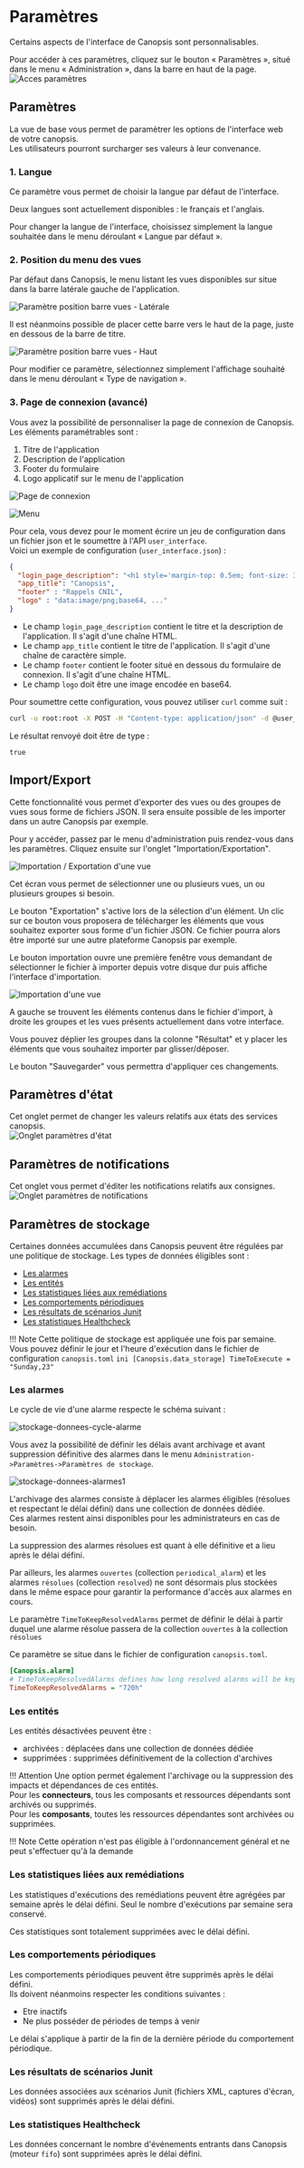 # Paramètres

Certains aspects de l'interface de Canopsis sont personnalisables.

Pour accéder à ces paramètres, cliquez sur le bouton « Paramètres », situé dans le menu « Administration », dans la barre en haut de la page.  
![Acces paramètres](./img/parametres_acces_menu.png)

## Paramètres

La vue de base vous permet de paramètrer les options de l'interface web de votre canopsis.  
Les utilisateurs pourront surcharger ses valeurs à leur convenance.

### 1. Langue

Ce paramètre vous permet de choisir la langue par défaut de l'interface.

Deux langues sont actuellement disponibles : le français et l'anglais.

Pour changer la langue de l'interface, choisissez simplement la langue souhaitée dans le menu déroulant « Langue par défaut ».

### 2. Position du menu des vues

Par défaut dans Canopsis, le menu listant les vues disponibles sur situe dans la barre latérale gauche de l'application.

![Paramètre position barre vues - Latérale](./img/parametres_sidebar.png "Paramètre position barre vues - Latérale")

Il est néanmoins possible de placer cette barre vers le haut de la page, juste en dessous de la barre de titre.

![Paramètre position barre vues - Haut](./img/parametres_topbar.png "Paramètre position barre vues - Haut")

Pour modifier ce paramètre, sélectionnez simplement l'affichage souhaité dans le menu déroulant « Type de navigation ».

### 3. Page de connexion (avancé)

Vous avez la possibilité de personnaliser la page de connexion de Canopsis.  
Les éléments paramétrables sont :

1. Titre de l'application
2. Description de l'application
3. Footer du formulaire
4. Logo applicatif sur le menu de l'application

![Page de connexion](./img/parametres_connexion.png "Page de connexion")

![Menu](./img/parametres_menu.png "Menu")

Pour cela, vous devez pour le moment écrire un jeu de configuration dans un fichier json et le soumettre à l'API `user_interface`.  
Voici un exemple de configuration (`user_interface.json`) :

```json
{
  "login_page_description": "<h1 style='margin-top: 0.5em; font-size: 34px;'>Hypervisez votre SI</h1><p style='text-align: left; margin-top: 1.5em; font-size: 20px;'>Canopsis est une solution d'hypervision Open Source couvrant l'ensemble des sources de données de votre SI.<br> Avec l'hypervision Canopsis vous pouvez centraliser, traiter et présenter l'ensemble des événements de votre SI en une console unique.</p>",
  "app_title": "Canopsis",
  "footer" : "Rappels CNIL",
  "logo" : "data:image/png;base64, ..."
}
```

* Le champ `login_page_description` contient le titre et la description de l'application. Il s'agit d'une chaîne HTML.
* Le champ `app_title` contient le titre de l'application. Il s'agit d'une chaîne de caractère simple.
* Le champ `footer` contient le footer situé en dessous du formulaire de connexion. Il s'agit d'une chaîne HTML.
* Le champ `logo` doit être une image encodée en base64.

Pour soumettre cette configuration, vous pouvez utiliser `curl` comme suit :

```sh
curl -u root:root -X POST -H "Content-type: application/json" -d @user_interface.json http://localhost:8082/api/internal/user_interface
```

Le résultat renvoyé doit être de type :

````
true
````

## Import/Export

Cette fonctionnalité vous permet d'exporter des vues ou des groupes de vues sous forme de fichiers JSON. Il sera ensuite possible de les importer dans un autre Canopsis par exemple.

Pour y accéder, passez par le menu d'administration puis rendez-vous dans les paramètres. Cliquez ensuite sur l'onglet "Importation/Exportation".

![Importation / Exportation d'une vue](img/parametres_import_export.png)

Cet écran vous permet de sélectionner une ou plusieurs vues, un ou plusieurs groupes si besoin.

Le bouton "Exportation" s'active lors de la sélection d'un élément. Un clic sur ce bouton vous proposera de télécharger les éléments que vous souhaitez exporter sous forme d'un fichier JSON. Ce fichier pourra alors être importé sur une autre plateforme Canopsis par exemple.

Le bouton importation ouvre une première fenêtre vous demandant de sélectionner le fichier à importer depuis votre disque dur puis affiche l'interface d'importation.

![Importation d'une vue](img/parametres_import_vue.png)

A gauche se trouvent les éléments contenus dans le fichier d'import, à droite les groupes et les vues présents actuellement dans votre interface.

Vous pouvez déplier les groupes dans la colonne "Résultat" et y placer les éléments que vous souhaitez importer par glisser/déposer.

Le bouton "Sauvegarder" vous permettra d'appliquer ces changements.


## Paramètres d'état

Cet onglet permet de changer les valeurs relatifs aux états des services canopsis.  
![Onglet paramètres d'état](img/parametres_etat.png)

## Paramètres de notifications

Cet onglet vous permet d'éditer les notifications relatifs aux consignes.  
![Onglet paramètres de notifications](img/parametres_notifications.png)

## Paramètres de stockage

Certaines données accumulées dans Canopsis peuvent être régulées par une politique de stockage. Les types de données éligibles sont : 

* [Les alarmes](#les-alarmes)
* [Les entités](#les-entites)
* [Les statistiques liées aux remédiations](#les-statistiques-liees-aux-remediations)
* [Les comportements périodiques](#les-comportements-periodiques)
* [Les résultats de scénarios Junit](#les-resultats-de-scenarios-junit)
* [Les statistiques Healthcheck](#les-statistiques-healthcheck)

!!! Note
    Cette politique de stockage est appliquée une fois par semaine. Vous pouvez définir le jour et l'heure d'exécution dans le fichier de configuration `canopsis.toml`
    ```ini
    [Canopsis.data_storage]
    TimeToExecute = "Sunday,23"
    ```

### Les alarmes

Le cycle de vie d'une alarme respecte le schéma suivant : 

![stockage-donnees-cycle-alarme](./img/parametres_stockage_cycle.png)

Vous avez la possibilité de définir les délais avant archivage et avant suppression définitive des alarmes dans le menu `Administration->Paramètres->Paramètres de stockage`.

![stockage-donnees-alarmes1](./img/parametres_stockage_alarmes.png)

L'archivage des alarmes consiste à déplacer les alarmes éligibles (résolues et respectant le délai défini) dans une collection de données dédiée.  
Ces alarmes restent ainsi disponibles pour les administrateurs en cas de besoin.

La suppression des alarmes résolues est quant à elle définitive et a lieu après le délai défini.

Par ailleurs, les alarmes `ouvertes` (collection `periodical_alarm`) et les alarmes `résolues` (collection `resolved`) ne sont désormais plus stockées dans le même espace pour garantir la performance d'accès aux alarmes en cours.  

Le paramètre `TimeToKeepResolvedAlarms` permet de définir le délai à partir duquel une alarme résolue passera de la collection `ouvertes` à la collection `résolues`

Ce paramètre se situe dans le fichier de configuration `canopsis.toml`.

```ini
[Canopsis.alarm]
# TimeToKeepResolvedAlarms defines how long resolved alarms will be kept in main alarm collection
TimeToKeepResolvedAlarms = "720h"
```


### Les entités

Les entités désactivées peuvent être :

* archivées : déplacées dans une collection de données dédiée
* supprimées : supprimées définitivement de la collection d'archives

!!! Attention 
    Une option permet également l'archivage ou la suppression des impacts et dépendances de ces entités.  
    Pour les **connecteurs**, tous les composants et ressources dépendants sont archivés ou supprimés.  
    Pour les **composants**, toutes les ressources dépendantes sont archivées ou supprimées.

!!! Note
    Cette opération n'est pas éligible à l'ordonnancement général et ne peut s'effectuer qu'à la demande 

### Les statistiques liées aux remédiations

Les statistiques d'exécutions des remédiations peuvent être agrégées par semaine après le délai défini. Seul le nombre d'exécutions par semaine sera conservé.  

Ces statistiques sont totalement supprimées avec le délai défini.

### Les comportements périodiques

Les comportements périodiques peuvent être supprimés après le délai défini.  
Ils doivent néanmoins respecter les conditions suivantes :

* Etre inactifs
* Ne plus posséder de périodes de temps à venir

Le délai s'applique à partir de la fin de la  dernière période du comportement périodique.

### Les résultats de scénarios Junit

Les données associées aux scénarios Junit (fichiers XML, captures d'écran, vidéos) sont supprimés après le délai défini.

### Les statistiques Healthcheck

Les données concernant le nombre d'événements entrants dans Canopsis (moteur `fifo`) sont supprimées après le délai défini.

